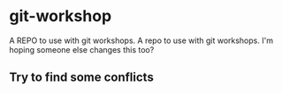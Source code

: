 # git-workshop
A REPO to use with git workshops.
A repo to use with git workshops. I'm hoping someone else changes this too?
## Try to find some conflicts
